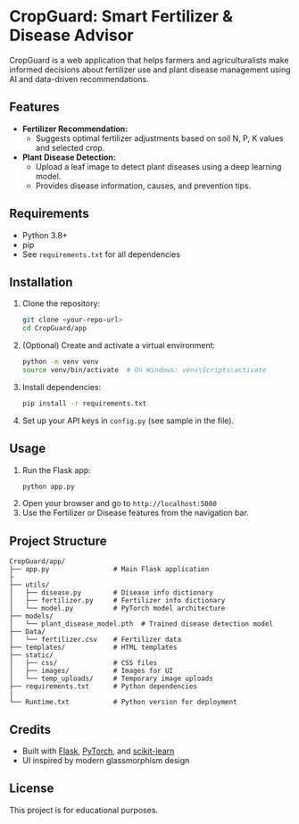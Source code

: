 # CropGuard: Smart Fertilizer & Disease Advisor

CropGuard is a web application that helps farmers and agriculturalists make informed decisions about fertilizer use and plant disease management using AI and data-driven recommendations.

## Features
- **Fertilizer Recommendation:**
  - Suggests optimal fertilizer adjustments based on soil N, P, K values and selected crop.
- **Plant Disease Detection:**
  - Upload a leaf image to detect plant diseases using a deep learning model.
  - Provides disease information, causes, and prevention tips.

## Requirements
- Python 3.8+
- pip
- See `requirements.txt` for all dependencies

## Installation
1. Clone the repository:
   ```bash
   git clone <your-repo-url>
   cd CropGuard/app
   ```
2. (Optional) Create and activate a virtual environment:
   ```bash
   python -m venv venv
   source venv/bin/activate  # On Windows: venv\Scripts\activate
   ```
3. Install dependencies:
   ```bash
   pip install -r requirements.txt
   ```
4. Set up your API keys in `config.py` (see sample in the file).

## Usage
1. Run the Flask app:
   ```bash
   python app.py
   ```
2. Open your browser and go to `http://localhost:5000`
3. Use the Fertilizer or Disease features from the navigation bar.

## Project Structure
```
CropGuard/app/
├── app.py                # Main Flask application
├
├── utils/
│   ├── disease.py        # Disease info dictionary
│   ├── fertilizer.py     # Fertilizer info dictionary
│   └── model.py          # PyTorch model architecture
├── models/
│   └── plant_disease_model.pth  # Trained disease detection model
├── Data/
│   └── fertilizer.csv    # Fertilizer data
├── templates/            # HTML templates
├── static/
│   ├── css/              # CSS files
│   ├── images/           # Images for UI
│   └── temp_uploads/     # Temporary image uploads
├── requirements.txt      # Python dependencies
|
└── Runtime.txt           # Python version for deployment
```

## Credits
- Built with [Flask](https://flask.palletsprojects.com/), [PyTorch](https://pytorch.org/), and [scikit-learn](https://scikit-learn.org/)
- UI inspired by modern glassmorphism design

## License
This project is for educational purposes.
